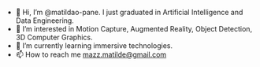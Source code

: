 - 👋 Hi, I’m @matildao-pane. I just graduated in Artificial Intelligence and Data Engineering.
- 👀 I’m interested in Motion Capture, Augmented Reality, Object Detection, 3D Computer Graphics.
- 🌱 I’m currently learning immersive technologies. 
- 📫 How to reach me mazz.matilde@gmail.com

<!---
matildao-pane/matildao-pane is a ✨ special ✨ repository because its `README.md` (this file) appears on your GitHub profile.
You can click the Preview link to take a look at your changes.
--->
